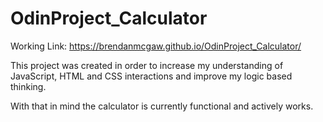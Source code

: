 # OdinProject_Calculator

Working Link:
https://brendanmcgaw.github.io/OdinProject_Calculator/

This project was created in order to increase my understanding of JavaScript, HTML and CSS interactions and improve my logic based thinking.

With that in mind the calculator is currently functional and actively works.
